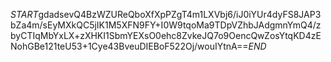 $START$gdadsevQ4BzWZUReQboXfXpPZgT4m1LXVbj6/iJ0iYUr4dyFS8JAP3bZa4m/sEyMXkQC5jIK1M5XFN9FY+I0W9tqoMa9TDpVZhbJAdgmnYmQ4/zbyCTIqMbYxLX+zXHKI1SbmYEXsO0ehc8ZvkeJQ7o9OencQwZosYtqKD4zENohGBe121teU53+1Cye43BveuDIEBoF522Oj/wouIYtnA==$END$